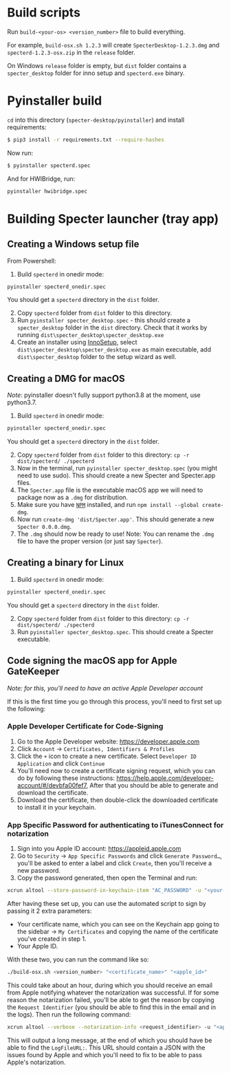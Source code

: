 # Build scripts

Run `build-<your-os> <version_number>` file to build everything.

For example, `build-osx.sh 1.2.3` will create `SpecterDesktop-1.2.3.dmg` and `specterd-1.2.3-osx.zip` in the `release` folder.

On Windows `release` folder is empty, but `dist` folder contains a `specter_desktop` folder for inno setup and `specterd.exe` binary.

# Pyinstaller build

`cd` into this directory (`specter-desktop/pyinstaller`) and install requirements:

```bash
$ pip3 install -r requirements.txt --require-hashes
```

Now run:

```bash
$ pyinstaller specterd.spec
```

And for HWIBridge, run: 

```bash
pyinstaller hwibridge.spec
```

# Building Specter launcher (tray app)

## Creating a Windows setup file

From Powershell:

1. Build `specterd` in onedir mode:

```bash
pyinstaller specterd_onedir.spec
```

You should get a `specterd` directory in the `dist` folder.

2. Copy `specterd` folder from `dist` folder to this directory.
3. Run `pyinstaller specter_desktop.spec` - this should create a `specter_desktop` folder in the `dist` directory. Check that it works by running `dist\specter_desktop\specter_desktop.exe`
4. Create an installer using [InnoSetup](https://jrsoftware.org/isdl.php#stable), select `dist\specter_desktop\specter_desktop.exe` as main executable, add `dist\specter_desktop` folder to the setup wizard as well.

## Creating a DMG for macOS

*Note*: pyinstaller doesn't fully support python3.8 at the moment, use python3.7.

1. Build `specterd` in onedir mode:

```bash
pyinstaller specterd_onedir.spec
```

You should get a `specterd` directory in the `dist` folder.

2. Copy `specterd` folder from `dist` folder to this directory: `cp -r dist/specterd/ ./specterd`
3. Now in the terminal, run `pyinstaller specter_desktop.spec` (you might need to use sudo). This should create a new Specter and Specter.app files.
4. The `Specter.app` file is the executable macOS app we will need to package now as a `.dmg` for distribution.
5. Make sure you have [`NPM`](https://www.npmjs.com/get-npm) installed, and run `npm install --global create-dmg`.
6. Now run `create-dmg 'dist/Specter.app'`. This should generate a new `Specter 0.0.0.dmg`.
7. The `.dmg` should now be ready to use! Note: You can rename the `.dmg` file to have the proper version (or just say `Specter`).

## Creating a binary for Linux

1. Build `specterd` in onedir mode:

```bash
pyinstaller specterd_onedir.spec
```

You should get a `specterd` directory in the `dist` folder.

2. Copy `specterd` folder from `dist` folder to this directory: `cp -r dist/specterd/ ./specterd`
3. Run `pyinstaller specter_desktop.spec`. This should create a Specter executable.

## Code signing the macOS app for Apple GateKeeper

*Note: for this, you'll need to have an active Apple Developer account*

If this is the first time you go through this process, you'll need to first set up the following:

### Apple Developer Certificate for Code-Signing
1. Go to the Apple Developer website: https://developer.apple.com
2. Click `Account` -> `Certificates, Identifiers & Profiles`
3. Click the `+` icon to create a new certificate. Select `Developer ID Application` and click `Continue`
4. You'll need now to create a certificate signing request, which you can do by following these instructions: https://help.apple.com/developer-account/#/devbfa00fef7, After that you should be able to generate and download the certificate.
5. Download the certificate, then double-click the downloaded certificate to install it in your keychain.

### App Specific Password for authenticating to iTunesConnect for notarization
1. Sign into you Apple ID account: https://appleid.apple.com
2. Go to `Security` -> `App Specific Passwords` and click `Generate Password…`, you'll be asked to enter a label and click `Create`, then you'll receive a new password.
3. Copy the password generated, then open the Terminal and run:
```bash
xcrun altool --store-password-in-keychain-item "AC_PASSWORD" -u "<your-apple-id>" -p "<the-generated-password>"
```

After having these set up, you can use the automated script to sign by passing it 2 extra parameters: 
- Your certificate name, which you can see on the Keychain app going to the sidebar -> `My Certificates` and copying the name of the certificate you've created in step 1.
- Your Apple ID.

With these two, you can run the command like so:
```bash
./build-osx.sh <version_number> "<certificate_name>" "<apple_id>"
```

This could take about an hour, during which you should receive an email from Apple notifying whatever the notarization was successful.
If for some reason the notarization failed, you'll be able to get the reason by copying the `Request Identifier` (you should be able to find this in the email and in the logs).
Then run the following command:
```bash
xcrun altool --verbose --notarization-info <request_identifier> -u "<apple_id>" -p "@keychain:AC_PASSWORD"
```
This will output a long message, at the end of which you should have be able to find the `LogFileURL:`.
This URL should contain a JSON with the issues found by Apple and which you'll need to fix to be able to pass Apple's notarization.
